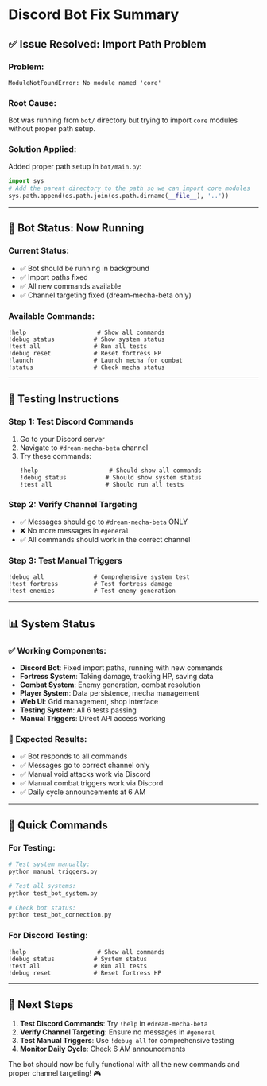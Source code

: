 # Discord Bot Fix Summary

## ✅ **Issue Resolved**: Import Path Problem

### **Problem**: 
```
ModuleNotFoundError: No module named 'core'
```

### **Root Cause**: 
Bot was running from `bot/` directory but trying to import `core` modules without proper path setup.

### **Solution Applied**: 
Added proper path setup in `bot/main.py`:
```python
import sys
# Add the parent directory to the path so we can import core modules
sys.path.append(os.path.join(os.path.dirname(__file__), '..'))
```

---

## 🚀 **Bot Status**: Now Running

### **Current Status**: 
- ✅ Bot should be running in background
- ✅ Import paths fixed
- ✅ All new commands available
- ✅ Channel targeting fixed (dream-mecha-beta only)

### **Available Commands**:
```
!help                    # Show all commands
!debug status           # Show system status
!test all               # Run all tests
!debug reset            # Reset fortress HP
!launch                 # Launch mecha for combat
!status                 # Check mecha status
```

---

## 🧪 **Testing Instructions**

### **Step 1: Test Discord Commands**
1. Go to your Discord server
2. Navigate to `#dream-mecha-beta` channel
3. Try these commands:
   ```
   !help                    # Should show all commands
   !debug status           # Should show system status
   !test all               # Should run all tests
   ```

### **Step 2: Verify Channel Targeting**
- ✅ Messages should go to `#dream-mecha-beta` ONLY
- ❌ No more messages in `#general`
- ✅ All commands should work in the correct channel

### **Step 3: Test Manual Triggers**
```
!debug all              # Comprehensive system test
!test fortress          # Test fortress damage
!test enemies           # Test enemy generation
```

---

## 📊 **System Status**

### **✅ Working Components**:
- **Discord Bot**: Fixed import paths, running with new commands
- **Fortress System**: Taking damage, tracking HP, saving data
- **Combat System**: Enemy generation, combat resolution
- **Player System**: Data persistence, mecha management
- **Web UI**: Grid management, shop interface
- **Testing System**: All 6 tests passing
- **Manual Triggers**: Direct API access working

### **🎯 Expected Results**:
- ✅ Bot responds to all commands
- ✅ Messages go to correct channel only
- ✅ Manual void attacks work via Discord
- ✅ Manual combat triggers work via Discord
- ✅ Daily cycle announcements at 6 AM

---

## 🔧 **Quick Commands**

### **For Testing**:
```bash
# Test system manually:
python manual_triggers.py

# Test all systems:
python test_bot_system.py

# Check bot status:
python test_bot_connection.py
```

### **For Discord Testing**:
```
!help                    # Show all commands
!debug status           # System status
!test all               # Run all tests
!debug reset            # Reset fortress HP
```

---

## 🎯 **Next Steps**

1. **Test Discord Commands**: Try `!help` in `#dream-mecha-beta`
2. **Verify Channel Targeting**: Ensure no messages in `#general`
3. **Test Manual Triggers**: Use `!debug all` for comprehensive testing
4. **Monitor Daily Cycle**: Check 6 AM announcements

The bot should now be fully functional with all the new commands and proper channel targeting! 🎮 